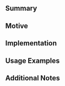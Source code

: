 ## Summary
<!-- Provide a concise summary of the feature and its purpose. -->

## Motive
<!-- Explain the reasoning behind this feature. Include details on the problem it addresses or the enhancement it provides. -->

## Implementation
<!-- Describe how the feature was implemented. Include details on the approach taken, important decisions made, and code changes. -->

## Usage Examples
<!-- Provide code snippets or examples demonstrating how to use the new feature. Highlight key scenarios where this feature will be beneficial.

If you're modifying the visualisation, add before/after screenshots. -->

## Additional Notes
<!-- Add any additional information that may be relevant for the reviewers, such as potential side effects, dependencies, or related work. -->
